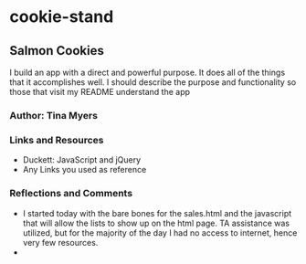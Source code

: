 # cookie-stand
## Salmon Cookies

I build an app with a direct and powerful purpose. It does all of the things that it accomplishes well. I should describe the purpose and functionality so those that visit my README understand the app

### Author: Tina Myers

### Links and Resources

* Duckett: JavaScript and jQuery
* Any Links you used as reference

### Reflections and Comments

* I started today with the bare bones for the sales.html and the javascript that will allow the lists to show up on the html page. TA assistance was utilized, but for the majority of the day I had no access to internet, hence very few resources.
* 
